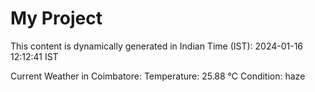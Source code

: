 # My Project

This content is dynamically generated in Indian Time (IST): 2024-01-16 12:12:41 IST


Current Weather in Coimbatore:
Temperature: 25.88 °C
Condition: haze
